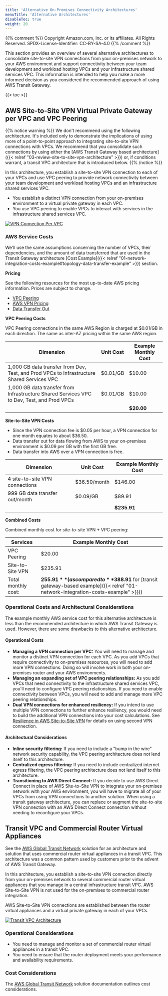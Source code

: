 ```yaml
---
title: 'Alternative On-Premises Connectivity Architectures'
menuTitle: 'Alternative Architectures'
disableToc: true
weight: 20
---
```


{{% comment %}}
Copyright Amazon.com, Inc. or its affiliates. All Rights Reserved.
SPDX-License-Identifier: CC-BY-SA-4.0
{{% /comment %}}

This section provides an overview of several alternative architectures to consolidate site-to-site VPN connections from your on-premises network to your AWS environment and support connectivity between your team development and workload hosting VPCs and your infrastructure shared services VPC.  This information is intended to help you make a more informed decision as you considered the recommended approach of using AWS Transit Gateway.

{{< toc >}}

## AWS Site-to-Site VPN Virtual Private Gateway per VPC and VPC Peering

{{% notice warning %}}
We don't recommend using the following architecture. It's included only to demonstrate the implications of using more of a point-to-point approach to integrating site-to-site VPN connections with VPCs.  We recommend that you consolidate such connections by using either the [AWS Transit Gateway based architecture]({{< relref "03-review-site-to-site-vpn-architecture" >}}) or, if conditions warrant, a transit VPC architecture that is introduced below.
{{% /notice %}}

In this architecture, you establish a site-to-site VPN connection to each of your VPCs and use VPC peering to provide network connectivity between your team development and workload hosting VPCs and an infrastructure shared services VPC.

* You establish a distinct VPN connection from your on-premises environment to a virtual private gateway in each VPC.
* You use VPC peering to enable VPCs to interact with services in the infrastructure shared services VPC.

[![VPN Connection Per VPC](/images/05-extend/01-hybrid-networking/site-to-site-vpn-site-to-site-vpn-each-vpc.png?height=600px)](/images/05-extend/01-hybrid-networking/site-to-site-vpn-site-to-site-vpn-each-vpc.png)

### AWS Service Costs

We'll use the same assumptions concerning the number of VPCs, their dependencies, and the amount of data transferred that are used in the Transit Gateway architecture [Cost Example]({{< relref "01-network-integration-costs-example#topology-data-transfer-example" >}}) section.

**Pricing**

See the following resources for the most up-to-date AWS pricing information. Prices are subject to change.

* [VPC Peering](https://docs.aws.amazon.com/vpc/latest/peering/vpc-peering-basics.html#vpc-peering-pricing)
* [AWS VPN Pricing](https://aws.amazon.com/vpn/pricing/)
* [Data Transfer Out](https://aws.amazon.com/ec2/pricing/on-demand/)

**VPC Peering Costs**

VPC Peering connections in the same AWS Region is charged at $0.01/GB in each direction. The same as inter-AZ pricing within the same AWS region.

|Dimension|Unit Cost|Example Monthly Cost|
|---------|---------|------------|
|1,000 GB data transfer from Dev, Test, and Prod VPCs to Infrastructure Shared Services VPC|$0.01/GB|$10.00|
|1,000 GB data transfer from Infrastructure Shared Services VPC to Dev, Test, and Prod VPCs|$0.01/GB|$10.00|
| | |**$20.00**|

**Site-to-Site VPN Costs**

* Since the VPN connection fee is $0.05 per hour, a VPN connection for one month equates to about $36.50.
* Data transfer out for data flowing from AWS to your on-premises environment is $0.09 per GB with the first GB free.
* Data transfer into AWS over a VPN connection is free.

|Dimension|Unit Cost|Example Monthly Cost|
|---------|---------|------------|
|4 site-to-site VPN connections|$36.50/month|$146.00|
|999 GB data transfer out/month|$0.09/GB|$89.91|
| | |**$235.91**|

**Combined Costs**

Combined monthly cost for site-to-site VPN + VPC peering: 

|Services|Example Monthly Cost|
|--------|----------|
|VPC Peering|$20.00|
|Site-to-Site VPN|$235.91|
|Total monthly cost:|**$255.91** (as compared to **$388.91** for [transit gateway-based example]({{< relref "01-network-integration-costs-example" >}}))|

### Operational Costs and Architectural Considerations

The example monthly AWS service cost for this alternative architecture is less than the recommended architecture in which AWS Transit Gateway is used.  However, there are some drawbacks to this alternative architecture.

#### Operational Costs

* **Managing a VPN connection per VPC:** You will need to manage and monitor a distinct VPN connection for each VPC. As you add VPCs that require connectivity to on-premises resources, you will need to add more VPN connections. Doing so will involve work in both your on-premises router and your AWS environments.
* **Managing an expanding set of VPC peering relationships:** As you add VPCs that need connectivity to the infrastructure shared services VPC, you'll need to configure VPC peering relationships. If you need to enable connectivity between VPCs, you will need to add and manage more VPC peering relationships.
* **Dual VPN connections for enhanced resiliency:** If you intend to use multiple VPN connections to further enhance resiliency, you would need to build the additional VPN connections into your cost calculations. See [Resilience in AWS Site-to-Site VPN](https://docs.aws.amazon.com/vpn/latest/s2svpn/disaster-recovery-resiliency.html) for details on using second VPN connection.

#### Architectural Considerations

* **Inline security filtering:** If you need to include a "bump in the wire" network security capability, the VPC peering architecture does not lend itself to this architecture.
* **Centralized egress filtering:** If you need to include centralized internet egress filtering, the VPC peering architecture does not lend itself to this architecture.
* **Transitioning to AWS Direct Connect:** If you decide to use AWS Direct Connect in place of AWS Site-to-Site VPN to integrate your on-premises network with your AWS environment, you will have to migrate all of your VPCs from using VPN connections to another solution. When using a transit gateway architecture, you can replace or augment the site-to-site VPN connection with an AWS Direct Connect connection without needing to reconfigure your VPCs.

## Transit VPC and Commercial Router Virtual Appliances

See the [AWS Global Transit Network](https://aws.amazon.com/solutions/implementations/aws-global-transit-network/) solution for an architecture and solution that uses commercial router virtual appliances in a transit VPC. This architecture was a common pattern used by customers prior to the advent of AWS Transit Gateway.

In this architecture, you establish a site-to-site VPN connection directly from your on-premises network to several commercial router virtual appliances that you manage in a central infrastructure transit VPC. AWS Site-to-Site VPN is not used for the on-premises to commercial router integration.

AWS Site-to-Site VPN connections are established between the router virtual appliances and a virtual private gateway in each of your VPCs.

[![Transit VPC Architecture](/images/05-extend/01-hybrid-networking/transit-vpc-architecture.png?height=600px)](/images/05-extend/01-hybrid-networking/transit-vpc-architecture.png)

### Operational Considerations

* You need to manage and monitor a set of commercial router virtual appliances in a transit VPC.
* You need to ensure that the router deployment meets your performance and availability requirements.

### Cost Considerations

The [AWS Global Transit Network](https://docs.aws.amazon.com/solutions/latest/cisco-based-transit-vpc/overview.html) solution documentation outlines cost considerations.